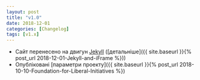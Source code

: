 ```yaml
---
layout: post
title: "v1.0"
date: 2018-12-01
categories: [Changelog]
tags: [v1.x]
---
```


- Сайт перенесено на двигун [Jekyll](https://jekyllrb.com) ([детальніше]({{ site.baseurl }}{% post_url 2018-12-01-Jekyll-and-iFrame %}))
- Опубліковані [параметри проекту]({{ site.baseurl }}{% post_url 2018-10-10-Foundation-for-Liberal-Initiatives %})
